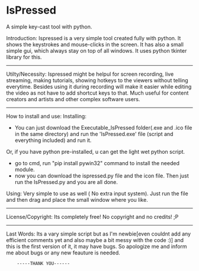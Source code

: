 # IsPressed
A simple key-cast tool with python.

Introduction:
Ispressed is a very simple tool created fully with python. It shows the keystrokes and mouse-clicks in the screen.
It has also a small simple gui, which always stay on top of all windows. It uses python tkinter library for this.
_ _ _ _ _ _ _ _ _ _ _ _ _ _ _ _  _ _ _ _ _  ___ 

Utilty/Necessity:
Ispressed might be helpul for screen recording, live streaming, making tutorials, showing hotkeys to the viewers without telling everytime.
Besides using it during recording will make it easier while editing the video as not have to add shortcut keys to that. Much useful for content 
creators and artists and other complex software users.
_ _ _ _ _ _ _ _ _ _ _ _ _ _ _ _  _ _ _ _ _  ___

How to install and use:
Installing:
- You can just download the Executable_IsPressed folder(.exe and .ico file in the same directory) and run the 'IsPressed.exe' file (script and everything included) and run it.

Or, if you have python pre-installed, u can get the light wet python script.
- go to cmd, run "pip install pywin32" command to install the needed module.
- now you can download the ispressed.py file and the icon file. Then just run the IsPressed.py and you are all done.

Using: Very simple to use as well ( No extra input system). Just run the file and then drag and place the small window where you like.
_ _ _ _ _ _ _ _ _ _ _ _ _ _ _ _  _ _ _ _ _  ___

License/Copyright:
Its completely free! No copyright and no credits! ;P
_ _ _ _ _ _ _ _ _ _ _ _ _ _ _ _  _ _ _ _ _  ___

Last Words:
Its a vary simple script but as I'm newbie[even couldnt add any efficient comments yet and also maybe a bit messy with the code :)]
 and this is the first version of it, it may have bugs.
So apologize me and inform me about bugs or any new feauture is needed.

		-----THANK YOU------
